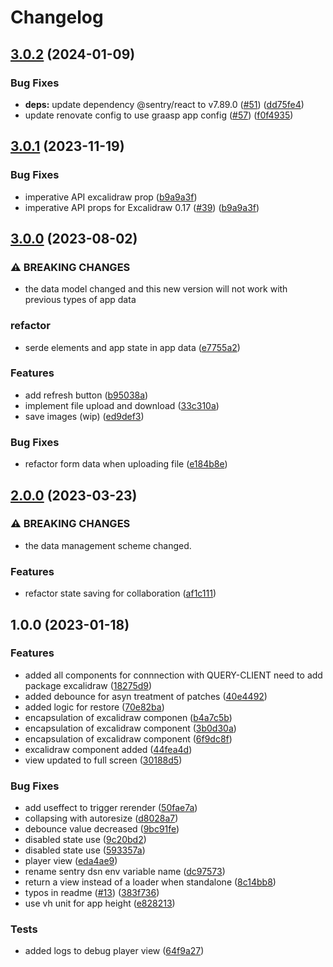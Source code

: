 # Changelog

## [3.0.2](https://github.com/graasp/graasp-app-excalidraw/compare/v3.0.1...v3.0.2) (2024-01-09)


### Bug Fixes

* **deps:** update dependency @sentry/react to v7.89.0 ([#51](https://github.com/graasp/graasp-app-excalidraw/issues/51)) ([dd75fe4](https://github.com/graasp/graasp-app-excalidraw/commit/dd75fe4b1b02d21286211fb5f96de2fd6e4f0465))
* update renovate config to use graasp app config ([#57](https://github.com/graasp/graasp-app-excalidraw/issues/57)) ([f0f4935](https://github.com/graasp/graasp-app-excalidraw/commit/f0f49353322ee5d6b27691782df98a8357e26570))

## [3.0.1](https://github.com/graasp/graasp-app-excalidraw/compare/v3.0.0...v3.0.1) (2023-11-19)


### Bug Fixes

* imperative API excalidraw prop ([b9a9a3f](https://github.com/graasp/graasp-app-excalidraw/commit/b9a9a3f3b1fd65027cac90d99acb24720bf79c6c))
* imperative API props for Excalidraw 0.17 ([#39](https://github.com/graasp/graasp-app-excalidraw/issues/39)) ([b9a9a3f](https://github.com/graasp/graasp-app-excalidraw/commit/b9a9a3f3b1fd65027cac90d99acb24720bf79c6c))

## [3.0.0](https://github.com/graasp/graasp-app-excalidraw/compare/v2.0.0...v3.0.0) (2023-08-02)


### ⚠ BREAKING CHANGES

* the data model changed and this new version will not work with previous types of app data

### refactor

* serde elements and app state in app data ([e7755a2](https://github.com/graasp/graasp-app-excalidraw/commit/e7755a26957d5d3c178261c1a7ebe6444c6cc63e))


### Features

* add refresh button ([b95038a](https://github.com/graasp/graasp-app-excalidraw/commit/b95038a9c8c2ae5f5856d10d903ae24d1dbe1aee))
* implement file upload and download ([33c310a](https://github.com/graasp/graasp-app-excalidraw/commit/33c310a951d97dbf5aa44c38bc45306563ffac82))
* save images (wip) ([ed9def3](https://github.com/graasp/graasp-app-excalidraw/commit/ed9def3b097d54133c70c725b0b20117f542775c))


### Bug Fixes

* refactor form data when uploading file ([e184b8e](https://github.com/graasp/graasp-app-excalidraw/commit/e184b8e38be044e3c19ea69da815739c07e194e0))

## [2.0.0](https://github.com/graasp/graasp-app-excalidraw/compare/v1.0.0...v2.0.0) (2023-03-23)


### ⚠ BREAKING CHANGES

* the data management scheme changed.

### Features

* refactor state saving for collaboration ([af1c111](https://github.com/graasp/graasp-app-excalidraw/commit/af1c111b9519c9c410308d6c16b3db7a643d60a9))

## 1.0.0 (2023-01-18)


### Features

* added all components for connnection with QUERY-CLIENT need to add package excalidraw ([18275d9](https://github.com/graasp/graasp-app-excalidraw/commit/18275d9910d95cc5352fef8cafa8c67ffeac1c9d))
* added debounce for asyn treatment of patches ([40e4492](https://github.com/graasp/graasp-app-excalidraw/commit/40e44928d8e329ade21995e5c1ad495cbee4275f))
* added logic for restore ([70e82ba](https://github.com/graasp/graasp-app-excalidraw/commit/70e82baedb3c2ffcb5b350748fe74aa84d5f0cd6))
* encapsulation of excalidraw componen ([b4a7c5b](https://github.com/graasp/graasp-app-excalidraw/commit/b4a7c5ba649b3cb6c45657e0f704bb8e0d7408d4))
* encapsulation of excalidraw component ([3b0d30a](https://github.com/graasp/graasp-app-excalidraw/commit/3b0d30a918d3c8b0ce991e95768c090a9ecf9f77))
* encapsulation of excalidraw component ([6f9dc8f](https://github.com/graasp/graasp-app-excalidraw/commit/6f9dc8f9f55c6263ff06567ee3db5fb30f70bbed))
* excalidraw component added ([44fea4d](https://github.com/graasp/graasp-app-excalidraw/commit/44fea4dca22079001276b1b6502a091329a498d6))
* view updated to full screen ([30188d5](https://github.com/graasp/graasp-app-excalidraw/commit/30188d5e0c987f87abcb88507be12a976ce2637b))


### Bug Fixes

* add useffect to trigger rerender ([50fae7a](https://github.com/graasp/graasp-app-excalidraw/commit/50fae7a204ab611541c9b3ae454ccdcb753e90ec))
* collapsing with autoresize ([d8028a7](https://github.com/graasp/graasp-app-excalidraw/commit/d8028a710173f553efa0cca7f0db5c2d26129c25))
* debounce value decreased ([9bc91fe](https://github.com/graasp/graasp-app-excalidraw/commit/9bc91fed6176c7423d2a69ccccf37458afaa72f2))
* disabled state use ([9c20bd2](https://github.com/graasp/graasp-app-excalidraw/commit/9c20bd2bb0619dd3980418583ce7b015e330778e))
* disabled state use ([593357a](https://github.com/graasp/graasp-app-excalidraw/commit/593357ad7efc4b19b0141ffddafa7b407bd6c9ab))
* player view ([eda4ae9](https://github.com/graasp/graasp-app-excalidraw/commit/eda4ae9e21634dfb442f109bf88996581ed8a235))
* rename sentry dsn env variable name ([dc97573](https://github.com/graasp/graasp-app-excalidraw/commit/dc97573a18b83bd778c2e1b259bcf8209750a208))
* return a view instead of a loader when standalone ([8c14bb8](https://github.com/graasp/graasp-app-excalidraw/commit/8c14bb8e283c8d9b601e179d860e6a470761b142))
* typos in readme ([#13](https://github.com/graasp/graasp-app-excalidraw/issues/13)) ([383f736](https://github.com/graasp/graasp-app-excalidraw/commit/383f7367d9627a208755fe99cc73f92acfa9a70d))
* use vh unit for app height ([e828213](https://github.com/graasp/graasp-app-excalidraw/commit/e828213396f87c449046254043c09419b7e7221b))


### Tests

* added logs to debug player view ([64f9a27](https://github.com/graasp/graasp-app-excalidraw/commit/64f9a27045724c5ad40c9d2cb0ee4f3a9f6f8c13))
